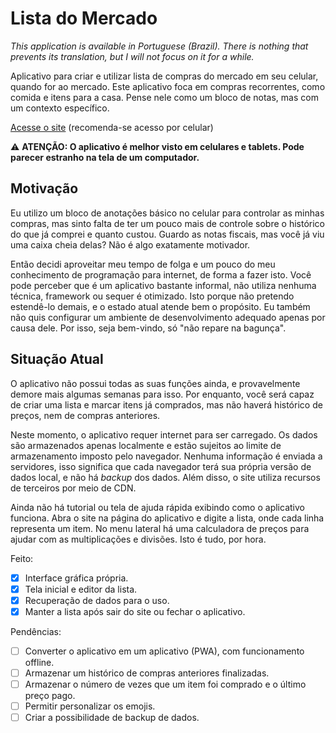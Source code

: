 # Lista do Mercado

*This application is available in Portuguese (Brazil). There is nothing that
 prevents its translation, but I will not focus on it for a while.*

Aplicativo para criar e utilizar lista de compras do mercado em seu celular,
quando for ao mercado. Este aplicativo foca em compras recorrentes, como comida
e itens para a casa. Pense nele como um bloco de notas, mas com um contexto
específico.

[Acesse o site](https://ezaca.github.io/lista-mercado/) (recomenda-se acesso por celular)

:warning: **ATENÇÃO: O aplicativo é melhor visto em celulares e tablets. Pode
 parecer estranho na tela de um computador.**

## Motivação

Eu utilizo um bloco de anotações básico no celular para controlar as minhas
compras, mas sinto falta de ter um pouco mais de controle sobre o histórico do
que já comprei e quanto custou. Guardo as notas fiscais, mas você já viu uma
caixa cheia delas? Não é algo exatamente motivador.

Então decidi aproveitar meu tempo de folga e um pouco do meu conhecimento de
programação para internet, de forma a fazer isto. Você pode perceber que é um
aplicativo bastante informal, não utiliza nenhuma técnica, framework ou sequer
é otimizado. Isto porque não pretendo estendê-lo demais, e o estado atual
atende bem o propósito. Eu também não quis configurar um ambiente de
desenvolvimento adequado apenas por causa dele. Por isso, seja bem-vindo,
só "não repare na bagunça".

## Situação Atual

O aplicativo não possui todas as suas funções ainda, e provavelmente demore mais
algumas semanas para isso. Por enquanto, você será capaz de criar uma lista e
marcar itens já comprados, mas não haverá histórico de preços, nem de compras
anteriores.

Neste momento, o aplicativo requer internet para ser carregado. Os dados são
armazenados apenas localmente e estão sujeitos ao limite de armazenamento
imposto pelo navegador. Nenhuma informação é enviada a servidores, isso
significa que cada navegador terá sua própria versão de dados local, e não
há *backup* dos dados. Além disso, o site utiliza recursos de terceiros por
meio de CDN.

Ainda não há tutorial ou tela de ajuda rápida exibindo como o aplicativo
funciona. Abra o site na página do aplicativo e digite a lista, onde cada linha
representa um item. No menu lateral há uma calculadora de preços para ajudar
com as multiplicações e divisões. Isto é tudo, por hora.

Feito:
- [X] Interface gráfica própria.
- [X] Tela inicial e editor da lista.
- [X] Recuperação de dados para o uso.
- [X] Manter a lista após sair do site ou fechar o aplicativo.

Pendências:

- [ ] Converter o aplicativo em um aplicativo (PWA), com funcionamento offline.
- [ ] Armazenar um histórico de compras anteriores finalizadas.
- [ ] Armazenar o número de vezes que um item foi comprado e o último preço pago.
- [ ] Permitir personalizar os emojis.
- [ ] Criar a possibilidade de backup de dados.
